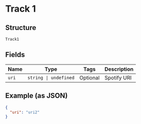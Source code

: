 
# Track 1

## Structure

`Track1`

## Fields

| Name | Type | Tags | Description |
|  --- | --- | --- | --- |
| `uri` | `string \| undefined` | Optional | Spotify URI |

## Example (as JSON)

```json
{
  "uri": "uri2"
}
```

